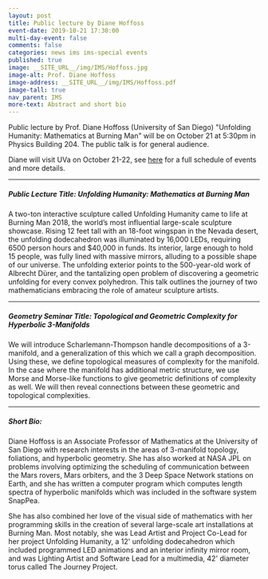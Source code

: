 ```yaml
---
layout: post
title: Public lecture by Diane Hoffoss
event-date: 2019-10-21 17:30:00
multi-day-event: false
comments: false
categories: news ims ims-special events
published: true
image: __SITE_URL__/img/IMS/Hoffoss.jpg
image-alt: Prof. Diane Hoffoss
image-address: __SITE_URL__/img/IMS/Hoffoss.pdf
image-tall: true
nav_parent: IMS
more-text: Abstract and short bio
---
```


Public lecture by Prof. Diane Hoffoss (University of San Diego) 
"Unfolding Humanity: Mathematics at Burning Man"
will be 
on October 21 at 5:30pm in Physics Building 204. The public talk is for general audience.

Diane will visit UVa on October 21-22, see [here](http://www.people.virginia.edu/~sm4cw/Diane_Hoffoss.html) for a full schedule of events and more details. 

<!--more-->

---

##### Public Lecture Title: Unfolding Humanity: Mathematics at Burning Man 

A two-ton interactive sculpture called Unfolding Humanity came to life at Burning Man 2018, the world’s most influential large-scale sculpture showcase. Rising 12 feet tall with an 18-foot wingspan in the Nevada desert, the unfolding dodecahedron was illuminated by 16,000 LEDs, requiring 6500 person hours and $40,000 in funds. Its interior, large enough to hold 15 people, was fully lined with massive mirrors, alluding to a possible shape of our universe.  The unfolding exterior points to the 500-year-old work of Albrecht Dürer, and the tantalizing open problem of discovering a geometric unfolding for every convex polyhedron. This talk outlines the journey of two mathematicians embracing the role of amateur sculpture artists.

---

##### Geometry Seminar Title: Topological and Geometric Complexity for Hyperbolic 3-Manifolds

We will introduce Scharlemann-Thompson handle decompositions of a 3-manifold, and a generalization of this which we call a graph decomposition. Using these, we define topological measures of complexity for the manifold. In the case where the manifold has additional metric structure, we use Morse and Morse-like functions to give geometric definitions of complexity as well.  We will then reveal connections between these geometric and topological complexities.

---

##### Short Bio:

Diane Hoffoss is an Associate Professor of Mathematics at the University of San Diego with research interests in the areas of 3-manifold topology, foliations, and hyperbolic geometry.  She has also worked at NASA JPL on problems involving optimizing the scheduling of communication between the Mars rovers, Mars orbiters, and the 3 Deep Space Network stations on Earth, and she has written a computer program which computes length spectra of hyperbolic manifolds which was included in the software system SnapPea.

She has also combined her love of the visual side of mathematics with her programming skills in the creation of several large-scale art installations at Burning Man. Most notably, she was Lead Artist and Project Co-Lead for her project Unfolding Humanity, a 12' unfolding dodecahedron which included programmed LED animations and an interior infinity mirror room, and was Lighting Artist and Software Lead for a multimedia, 42' diameter torus called The Journey Project.